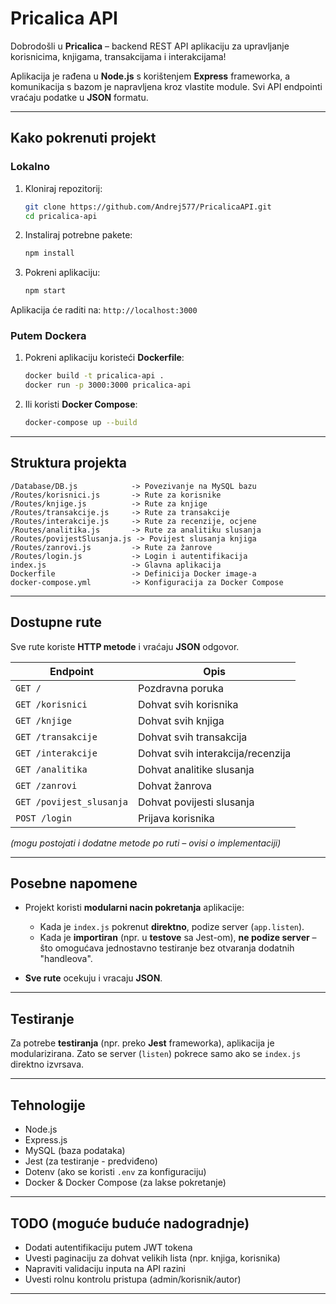 # Pricalica API

Dobrodošli u **Pricalica** – backend REST API aplikaciju za upravljanje korisnicima, knjigama, transakcijama i interakcijama!

Aplikacija je rađena u **Node.js** s korištenjem **Express** frameworka, a komunikacija s bazom je napravljena kroz vlastite module.
Svi API endpointi vraćaju podatke u **JSON** formatu.

---

## Kako pokrenuti projekt

### Lokalno

1. Kloniraj repozitorij:
   ```bash
   git clone https://github.com/Andrej577/PricalicaAPI.git
   cd pricalica-api
   ```

2. Instaliraj potrebne pakete:
   ```bash
   npm install
   ```

3. Pokreni aplikaciju:
   ```bash
   npm start
   ```

Aplikacija će raditi na:
`http://localhost:3000`

### Putem Dockera

1. Pokreni aplikaciju koristeći **Dockerfile**:
   ```bash
   docker build -t pricalica-api .
   docker run -p 3000:3000 pricalica-api
   ```

2. Ili koristi **Docker Compose**:
   ```bash
   docker-compose up --build
   ```

---

## Struktura projekta

```
/Database/DB.js            -> Povezivanje na MySQL bazu
/Routes/korisnici.js       -> Rute za korisnike
/Routes/knjige.js          -> Rute za knjige
/Routes/transakcije.js     -> Rute za transakcije
/Routes/interakcije.js     -> Rute za recenzije, ocjene
/Routes/analitika.js       -> Rute za analitiku slusanja
/Routes/povijestSlusanja.js -> Povijest slusanja knjiga
/Routes/zanrovi.js         -> Rute za žanrove
/Routes/login.js           -> Login i autentifikacija
index.js                   -> Glavna aplikacija
Dockerfile                 -> Definicija Docker image-a
docker-compose.yml         -> Konfiguracija za Docker Compose
```

---

## Dostupne rute

Sve rute koriste **HTTP metode** i vraćaju **JSON** odgovor.

| Endpoint                  | Opis |
|----------------------------|------|
| `GET /`                    | Pozdravna poruka |
| `GET /korisnici`           | Dohvat svih korisnika |
| `GET /knjige`              | Dohvat svih knjiga |
| `GET /transakcije`         | Dohvat svih transakcija |
| `GET /interakcije`         | Dohvat svih interakcija/recenzija |
| `GET /analitika`           | Dohvat analitike slusanja |
| `GET /zanrovi`             | Dohvat žanrova | 
| `GET /povijest_slusanja`   | Dohvat povijesti slusanja |
| `POST /login`              | Prijava korisnika |

*(mogu postojati i dodatne metode po ruti – ovisi o implementaciji)*

---

## Posebne napomene

- Projekt koristi **modularni nacin pokretanja** aplikacije:
  - Kada je `index.js` pokrenut **direktno**, podize server (`app.listen`).
  - Kada je **importiran** (npr. u **testove** sa Jest-om), **ne podize server** – što omogućava jednostavno testiranje bez otvaranja dodatnih "handleova".

- **Sve rute** ocekuju i vracaju **JSON**.

---

## Testiranje

Za potrebe **testiranja** (npr. preko **Jest** frameworka), aplikacija je modularizirana.
Zato se server (`listen`) pokrece samo ako se `index.js` direktno izvrsava.

---

## Tehnologije

- Node.js
- Express.js
- MySQL (baza podataka)
- Jest (za testiranje - predviđeno)
- Dotenv (ako se koristi `.env` za konfiguraciju)
- Docker & Docker Compose (za lakse pokretanje)

---

## TODO (moguće buduće nadogradnje)

- Dodati autentifikaciju putem JWT tokena
- Uvesti paginaciju za dohvat velikih lista (npr. knjiga, korisnika)
- Napraviti validaciju inputa na API razini
- Uvesti rolnu kontrolu pristupa (admin/korisnik/autor)

---
